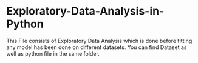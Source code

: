 # Exploratory-Data-Analysis-in-Python

This File consists of Exploratory Data Analysis which is done before fitting any model has been done on different datasets.
You can find Dataset as well as python file in the same folder.
